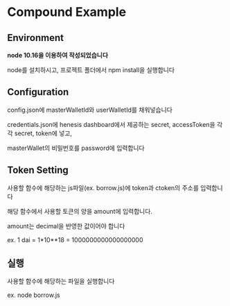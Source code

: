 # Compound Example

## Environment

**node 10.16을 이용하여 작성되었습니다**

node를 설치하시고, 프로젝트 폴더에서 npm install을 실행합니다

## Configuration

config.json에 masterWalletId와 userWalletId를 채워넣습니다

credentials.json에 henesis dashboard에서 제공하는 secret, accessToken을 각각 secret, token에 넣고,

masterWallet의 비밀번호를 password에 입력합니다


## Token Setting

사용할 함수에 해당하는 js파일(ex. borrow.js)에 token과 ctoken의 주소를 입력합니다

해당 함수에서 사용할 토큰의 양을 amount에 입력합니다.

amount는 decimal을 반영한 값이어야 합니다

ex. 1 dai = 1*10**18 = 1000000000000000000

## 실행

사용할 함수에 해당하는 파일을 실행합니다

ex. node borrow.js
